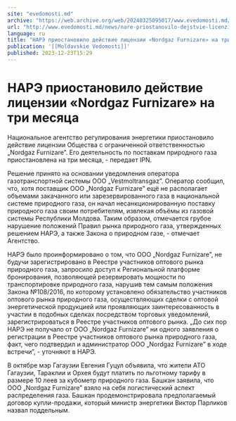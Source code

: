 ```yaml
---
site: "evedomosti.md"
archive: "https://web.archive.org/web/20240325095017/www.evedomosti.md/news/nare-priostanovilo-dejstvie-licenzii-nordgaz-furnizare-na-tr"
url: "http://www.evedomosti.md/news/nare-priostanovilo-dejstvie-licenzii-nordgaz-furnizare-na-tr"
language: ru
title: "НАРЭ приостановило действие лицензии «Nordgaz Furnizare» на три месяца"
publication: '[[Moldavskie Vedomosti]]'
published: 2023-12-23T15:29
---
```


# НАРЭ приостановило действие лицензии «Nordgaz Furnizare» на три месяца

Национальное агентство регулирования энергетики приостановило действие лицензии Общества с ограниченной ответственностью „Nordgaz Furnizare”. Его деятельность по поставкам природного газа приостановлена на три месяца, - передает IPN.

Решение принято на основании уведомления оператора газотранспортной системы ООО „Vestmoltransgaz”. Оператор сообщил, что, хотя поставщик ООО „Nordgaz Furnizare” ещё не располагает объемами закачанного или зарезервированного газа в национальной системе природного газа, он начал несанкционированную поставку природного газа своим потребителям, извлекая объёмы из газовой системы Республики Молдова. Таким образом, отмечается грубое нарушение положений Правил рынка природного газа, утвержденных решением НАРЭ, а также Закона о природном газе, - отмечает Агентство.

НАРЭ было проинформировано о том, что ООО „Nordgaz Furnizare”, не будучи зарегистрировано в Реестре участников оптового рынка природного газа, запросило доступ к Региональной платформе бронирования, позволяющей резервировать мощности по транспортировке природного газа, нарушив тем самым положения Закона №108/2016, по которому установлено обязательство участников оптового рынка природного газа, осуществляющих сделки с оптовой энергетической продукцией или проявляющих заинтересованность в участии в подобных сделках посредством торговых уведомлений, зарегистрироваться в Реестре участников оптового рынка. „До сих пор НАРЭ не получало от ООО „Nordgaz Furnizare” ни одного заявления о регистрации в Реестре участников оптового рынка природного газа, факт, чего подтвердил и администратор ООО „Nordgaz Furnizare” в ходе встречи”, - уточняют в НАРЭ.

В октябре мэр Гагаузии Евгения Гуцул объявила, что жители АТО Гагаузии, Тараклии и Орхея будут платить по льготному тарифу в размере 10 леев за кубометр природного газа. Башкан заявила, что ООО „Nordgaz Furnizare” взяло на себя логистический аспект распределения газа. Башкан продемонстрировала предполагаемый договор купли-продажи, который министр энергетики Виктор Парликов назвал поддельным.